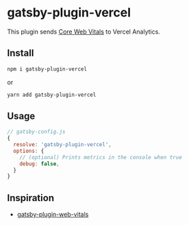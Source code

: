 # gatsby-plugin-vercel

This plugin sends [Core Web Vitals](https://web.dev/vitals/) to Vercel Analytics.

## Install

```bash
npm i gatsby-plugin-vercel
```

or

```bash
yarn add gatsby-plugin-vercel
```

## Usage

```js
// gatsby-config.js
{
  resolve: 'gatsby-plugin-vercel',
  options: {
    // (optional) Prints metrics in the console when true
    debug: false,
  }
}
```

## Inspiration

- [gatsby-plugin-web-vitals](https://github.com/bejamas/gatsby-plugin-web-vitals)
